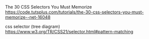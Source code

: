 
The 30 CSS Selectors You Must Memorize
https://code.tutsplus.com/tutorials/the-30-css-selectors-you-must-memorize--net-16048

css selector (tree diagram) 
https://www.w3.org/TR/CSS21/selector.html#pattern-matching

